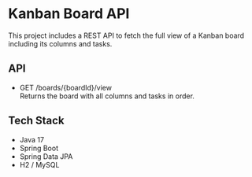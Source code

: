 # Kanban Board API

This project includes a REST API to fetch the full view of a Kanban board including its columns and tasks.

## API

- GET /boards/{boardId}/view  
  Returns the board with all columns and tasks in order.

## Tech Stack
- Java 17
- Spring Boot
- Spring Data JPA
- H2 / MySQL
